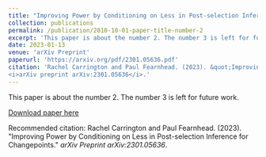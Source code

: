 ```yaml
---
title: "Improving Power by Conditioning on Less in Post-selection Inference for Changepoints"
collection: publications
permalink: /publication/2010-10-01-paper-title-number-2
excerpt: 'This paper is about the number 2. The number 3 is left for future work.'
date: 2023-01-13
venue: 'arXiv Preprint'
paperurl: 'https://arxiv.org/pdf/2301.05636.pdf'
citation: 'Rachel Carrington and Paul Fearnhead. (2023). &quot;Improving Power by Conditioning on Less in Post-selection Inference for Changepoints.&quot; 
<i>arXiv preprint arXiv:2301.05636</i>.'
---
```

This paper is about the number 2. The number 3 is left for future work.

[Download paper here](https://arxiv.org/pdf/2301.05636.pdf)

Recommended citation: Rachel Carrington and Paul Fearnhead. (2023). "Improving Power by Conditioning on Less in Post-selection Inference for Changepoints." 
<i>arXiv Preprint arXiv:2301.05636</i>.